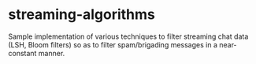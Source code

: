 # streaming-algorithms
Sample implementation of various techniques to filter streaming chat data (LSH, Bloom filters) so as to filter spam/brigading messages in a near-constant manner.
